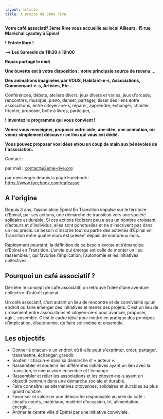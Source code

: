 ```yaml
---
layout: article
title: A propos de 3ème rive
---
```

**Votre café associatif 3ème Rive vous accueille au local Ailleurs,** **15 rue Maréchal Lyautey à Epinal**

**! Entrée libre !** 

**\--> Les Samedis de 11h30 à 19h00**

**Repas partagé le midi**

**Une buvette est à votre disposition : notre principale source de revenu ...**

**Des animations imaginées par VOUS, Habitant-e-s, Associations, Commerçant-e-s, Artistes, Etc …**

Conférences, débats, ateliers divers, jeux divers et variés, jeux d'arcade, rencontres, musique, piano, danser, partager, tisser des liens entre associations, entre citoyen-ne-s, réparer, apprendre, échanger, chanter, tricoter, proposer, boîte à livres, participer, …

**! Inventez le programme qui vous convient !**

**Venez vous renseigner, proposer votre aide, une idée, une animation, ou venez simplement découvrir ce lieu qui vous est dédié.**

**Vous pouvez proposer vos idées et/ou un coup de main aux bénévoles de l'association.**

Contact : 

par mail : [contact@3eme-rive.org](contact@3eme-rive.org) 

par messenger depuis la page Facebook : [](https://www.facebook.com/cafeasso)<https://www.facebook.com/cafeasso>

## A l'origine

Depuis 3 ans, l’association Epinal En Transition impulse sur le territoire d’Epinal, par ses actions, une démarche de transition vers une société solidaire et durable. Si ces actions fédèrent peu à peu un nombre croissant d’acteurs et d’individus, elles sont ponctuelles et ne s’inscrivent pas dans un lieu précis. Le besoin d’inscrire tout ou partie des activités d’Epinal en Transition entre quatre murs est présent depuis de nombreux mois.

Rapidement pourtant, la définition de ce besoin évolue et s’émancipe d’Epinal en Transition. L’envie qui émerge est celle de monter un lieu rassembleur, qui favorise l’implication, l’autonomie et les initiatives collectives.

## Pourquoi un café associatif ?

Derrière le concept de café associatif, on retrouve l’idée d’une aventure collective d’intérêt général.

Un café associatif, c’est autant un lieu de rencontre et de convivialité qu’un endroit où faire émerger des initiatives et mener des projets. C’est un lieu de croisement entre associations et citoyen-ne-s pour avancer, proposer, agir… ensemble. C’est le cadre idéal pour mettre en pratique des principes d’implication, d’autonomie, de faire soi-même et ensemble.

## Les objectifs

* Donner à chacun-e un endroit où il-elle peut s'exprimer, créer, partager, transmettre, échanger, grandir.
* Soutenir chacun-e dans sa démarche d' « acteur ».
* Rassembler et soutenir les différentes initiatives ayant un lien avec la transition, le mieux vivre ensemble et l'échange.
* Rassembler et relier les associations et les citoyen-ne-s ayant un objectif commun dans une démarche sociale et durable.
* Faire connaître les alternatives citoyennes, solidaires et durables au plus grand nombre.
* Favoriser et valoriser une démarche responsable au sein du café : circuits courts, matériaux, matériel d'occasion, tri, alimentation, énergie…
* Animer le centre ville d'Epinal par une initiative conviviale.